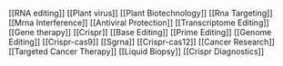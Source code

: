 [[RNA editing]]
[[Plant virus]]
[[Plant Biotechnology]]
[[Rna Targeting]]
[[Mrna Interference]]
[[Antiviral Protection]]
[[Transcriptome Editing]]
[[Gene therapy]]
[[Crispr]]
[[Base Editing]]
[[Prime Editing]]
[[Genome Editing]]
[[Crispr-cas9]]
[[Sgrna]]
[[Crispr-cas12]]
[[Cancer Research]]
[[Targeted Cancer Therapy]]
[[Liquid Biopsy]]
[[Crispr Diagnostics]]
